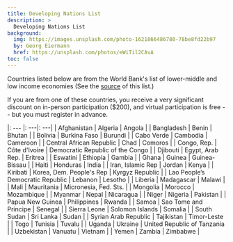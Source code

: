 ```yaml
---
title: Developing Nations List
description: >
  Developing Nations List
background:
  img: https://images.unsplash.com/photo-1621866486780-78be8fd22b97
  by: Georg Eiermann
  href: https://unsplash.com/photos/eWiTil2CAvA 
toc: false
---
```


Countries listed below are from the World Bank's list of lower-middle and low income economies (See the 
[source](https://datahelpdesk.worldbank.org/knowledgebase/articles/906519-world-bank-country-and-lending-groups) of this list.)  

If you are from one of these countries, you receive a very significant discount on in-person participation ($200), and virtual participation is 
free -- but you must register in advance.

|: --- |: ---|: ---|
| Afghanistan | Algeria | Angola | 
| Bangladesh | Benin | Bhutan | 
| Bolivia | Burkina Faso | Burundi | 
| Cabo Verde | Cambodia | Cameroon | 
| Central African Republic | Chad | Comoros | 
| Congo, Rep. | Côte d'Ivoire | Democratic Republic of the Congo | 
| Djibouti | Egypt, Arab Rep. | Eritrea | 
| Eswatini | Ethiopia | Gambia | 
| Ghana | Guinea | Guinea-Bissau | 
| Haiti | Honduras | India | 
| Iran, Islamic Rep | Jordan | Kenya | 
| Kiribati | Korea, Dem. People's Rep | Kyrgyz Republic | 
| Lao People’s Democratic Republic | Lebanon | Lesotho | 
| Liberia | Madagascar | Malawi | 
| Mali | Mauritania | Micronesia, Fed. Sts. | 
| Mongolia | Morocco | Mozambique | 
| Myanmar | Nepal | Nicaragua | 
| Niger | Nigeria | Pakistan | 
| Papua New Guinea | Philippines | Rwanda | 
| Samoa | Sao Tome and Principe | Senegal | 
| Sierra Leone | Solomon Islands | Somalia | 
| South Sudan | Sri Lanka | Sudan | 
| Syrian Arab Republic | Tajikistan | Timor-Leste | 
| Togo | Tunisia | Tuvalu | 
| Uganda | Ukraine | United Republic of Tanzania | 
| Uzbekistan | Vanuatu | Vietnam | 
| Yemen | Zambia | Zimbabwe |

